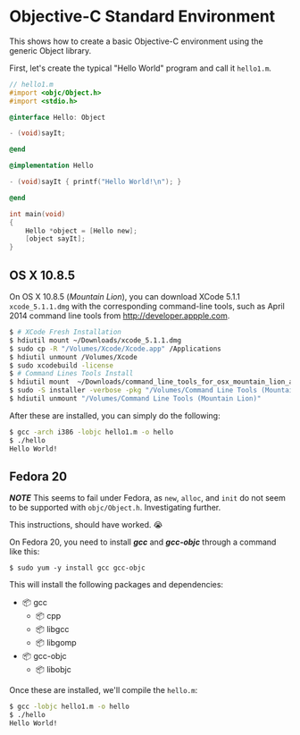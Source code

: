 # Objective-C Standard Environment

This shows how to create a basic Objective-C environment using the generic Object library.

First, let's create the typical "Hello World" program and call it `hello1.m`.

```objective-c
// hello1.m
#import <objc/Object.h>
#import <stdio.h>

@interface Hello: Object

- (void)sayIt;

@end

@implementation Hello

- (void)sayIt { printf("Hello World!\n"); }

@end

int main(void)
{
    Hello *object = [Hello new];
    [object sayIt];
}
```

## OS X 10.8.5

On OS X 10.8.5 (*Mountain Lion*), you can download XCode 5.1.1 `xcode_5.1.1.dmg` with the corresponding command-line tools, such as April 2014 command line tools from http://developer.appple.com.

```bash
$ # XCode Fresh Installation
$ hdiutil mount ~/Downloads/xcode_5.1.1.dmg
$ sudo cp -R "/Volumes/Xcode/Xcode.app" /Applications
$ hdiutil unmount /Volumes/Xcode
$ sudo xcodebuild -license
$ # Command Lines Tools Install
$ hdiutil mount  ~/Downloads/command_line_tools_for_osx_mountain_lion_april_2014.dmg
$ sudo -S installer -verbose -pkg "/Volumes/Command Line Tools (Mountain Lion)/Command Line Tools (Mountain Lion).mpkg" -target /
$ hdiutil unmount "/Volumes/Command Line Tools (Mountain Lion)"
```

After these are installed, you can simply do the following:

```bash
$ gcc -arch i386 -lobjc hello1.m -o hello
$ ./hello
Hello World!
```

## Fedora 20

***NOTE***  This seems to fail under Fedora, as `new`, `alloc`, and `init` do not seem to be supported with `objc/Object.h`.  Investigating further.

This instructions, should have worked.  :sob:

On Fedora 20, you need to install ***gcc*** and ***gcc-objc*** through a command like this:  
```
$ sudo yum -y install gcc gcc-objc
```

This will install the following packages and dependencies:

* :package: gcc
  * :package: cpp
  * :package: libgcc
  * :package: libgomp
* :package: gcc-objc
  * :package: libobjc


Once these are installed, we'll compile the ```hello.m```:

```bash
$ gcc -lobjc hello1.m -o hello
$ ./hello
Hello World!
```
